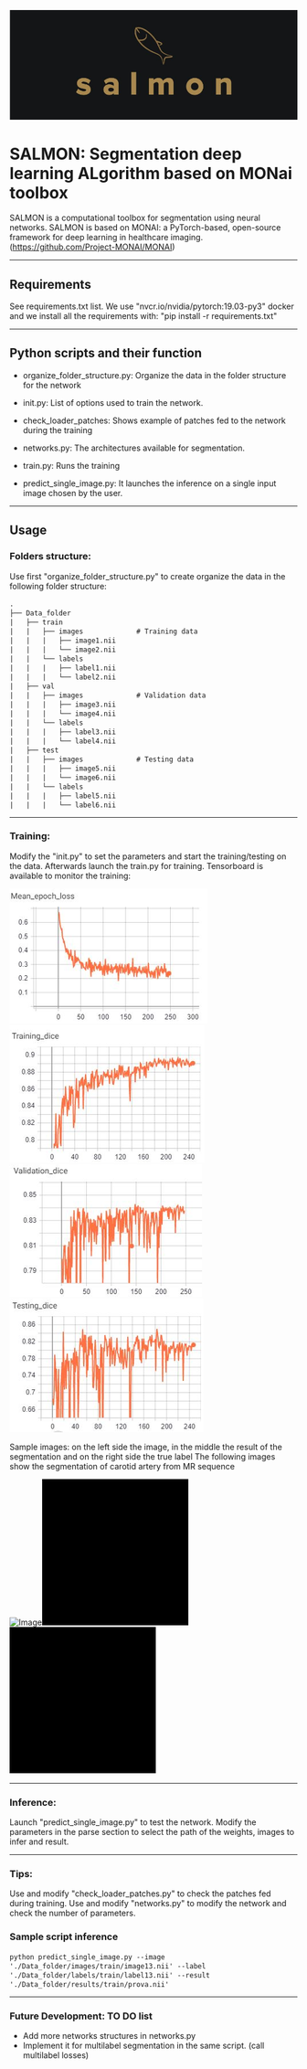 ![Salmon-logo-1](images/salmon.JPG)
# SALMON: Segmentation deep learning ALgorithm based on MONai toolbox
SALMON is a computational toolbox for segmentation using neural networks.
SALMON is based on MONAI: a PyTorch-based, open-source framework for deep learning in healthcare imaging. (https://github.com/Project-MONAI/MONAI)
*******************************************************************************
## Requirements
See requirements.txt list. We use "nvcr.io/nvidia/pytorch:19.03-py3" docker and we install all the requirements with:
"pip install -r requirements.txt"
*******************************************************************************
## Python scripts and their function

- organize_folder_structure.py: Organize the data in the folder structure for the network

- init.py: List of options used to train the network. 

- check_loader_patches: Shows example of patches fed to the network during the training  

- networks.py: The architectures available for segmentation.

- train.py: Runs the training

- predict_single_image.py: It launches the inference on a single input image chosen by the user.
*******************************************************************************
## Usage
### Folders structure:
Use first "organize_folder_structure.py" to create organize the data in the following folder structure:


	.
	├── Data_folder                   
	|   ├── train              
	|   |   ├── images             # Training data
	|   |   |   ├── image1.nii              
	|   |   |   └── image2.nii                     
	|   |   └── labels             
	|   |   |   ├── label1.nii              
	|   |   |   └── label2.nii              
	|   ├── val               
	|   |   ├── images             # Validation data
	|   |   |   ├── image3.nii              
	|   |   |   └── image4.nii              
	|   |   └── labels             
	|   |   |   ├── label3.nii              
	|   |   |   └── label4.nii
	|   ├── test               
	|   |   ├── images             # Testing data
	|   |   |   ├── image5.nii              
	|   |   |   └── image6.nii              
	|   |   └── labels             
	|   |   |   ├── label5.nii              
	|   |   |   └── label6.nii  
*******************************************************************************
### Training:
Modify the "init.py" to set the parameters and start the training/testing on the data.
Afterwards launch the train.py for training. Tensorboard is available to monitor the training:	

![training](images/salmon3.JPG)![training2](images/salmon4.JPG)![training3](images/salmon5.JPG)![training2´4](images/salmon6.JPG)

Sample images: on the left side the image, in the middle the result of the segmentation and on the right side the true label
The following images show the segmentation of carotid artery from MR sequence

![Image](images/image.gif)![result](images/result.gif)![label](images/label.gif)
*******************************************************************************
### Inference:
Launch "predict_single_image.py" to test the network. Modify the parameters in the parse section to select the path of the weights, images to infer and result. 
*******************************************************************************
### Tips:
Use and modify "check_loader_patches.py" to check the patches fed during training. 
Use and modify "networks.py" to modify the network and check the number of parameters. 


### Sample script inference
```console
python predict_single_image.py --image './Data_folder/images/train/image13.nii' --label './Data_folder/labels/train/label13.nii' --result './Data_folder/results/train/prova.nii'
```
*******************************************************************************
### Future Development: TO DO list

- Add more networks structures in networks.py
- Implement it for multilabel segmentation in the same script. (call multilabel losses)
